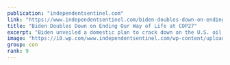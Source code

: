 ```yaml
---
publication: "independentsentinel.com"
link: "https://www.independentsentinel.com/biden-doubles-down-on-ending-our-way-of-life-at-cop27/"
title: "Biden Doubles Down on Ending Our Way of Life at COP27"
excerpt: "Biden unveiled a domestic plan to crack down on the U.S. oil and gas industry’s emissions of methane...Drillers begged him not to..."
image: "https://i0.wp.com/www.independentsentinel.com/wp-content/uploads/2022/09/iStock-1358601331.jpg?fit=600%2C383&ssl=1"
group: con
rank: 9
---
```

